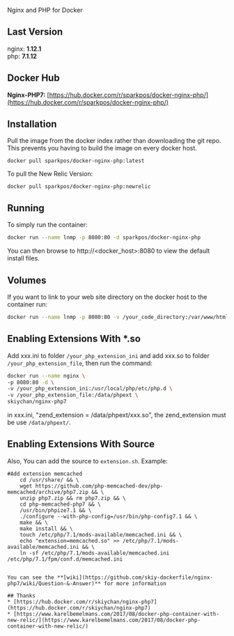 Nginx and PHP for Docker

## Last Version
nginx: **1.12.1**   
php:   **7.1.12**

## Docker Hub   
**Nginx-PHP7:** [https://hub.docker.com/r/sparkpos/docker-nginx-php/](https://hub.docker.com/r/sparkpos/docker-nginx-php/)   
   
## Installation
Pull the image from the docker index rather than downloading the git repo. This prevents you having to build the image on every docker host.
```
docker pull sparkpos/docker-nginx-php:latest
```

To pull the New Relic Version:   
```
docker pull sparkpos/docker-nginx-php:newrelic
```

## Running
To simply run the container:
```sh
docker run --name lnmp -p 8080:80 -d sparkpos/docker-nginx-php
```
You can then browse to http://\<docker_host\>:8080 to view the default install files.

## Volumes
If you want to link to your web site directory on the docker host to the container run:
```sh
docker run --name lnmp -p 8080:80 -v /your_code_directory:/var/www/html -d skiychan/nginx-php7
```


## Enabling Extensions With *.so
Add xxx.ini to folder ```/your_php_extension_ini``` and add xxx.so to folder ```/your_php_extension_file```, then run the command:   
```sh
docker run --name nginx \
-p 8080:80 -d \
-v /your_php_extension_ini:/usr/local/php/etc/php.d \
-v /your_php_extension_file:/data/phpext \
skiychan/nginx-php7
```
in xxx.ini, "zend_extension = /data/phpext/xxx.so", the zend_extension must be use ```/data/phpext/```.   

## Enabling Extensions With Source
Also, You can add the source to ```extension.sh```. Example:   
```
#Add extension memcached
    cd /usr/share/ && \
    wget https://github.com/php-memcached-dev/php-memcached/archive/php7.zip && \
    unzip php7.zip && rm php7.zip && \
    cd php-memcached-php7 && \
    /usr/bin/phpize7.1 && \
    ./configure --with-php-config=/usr/bin/php-config7.1 && \
    make && \
    make install && \
    touch /etc/php/7.1/mods-available/memcached.ini && \
    echo "extension=memcached.so" >> /etc/php/7.1/mods-available/memcached.ini && \
    ln -sf /etc/php/7.1/mods-available/memcached.ini /etc/php/7.1/fpm/conf.d/memcached.ini


You can see the **[wiki](https://github.com/skiy-dockerfile/nginx-php7/wiki/Question-&-Answer)** for more information

## Thanks
* [https://hub.docker.com/r/skiychan/nginx-php7](https://hub.docker.com/r/skiychan/nginx-php7)
* [https://www.karelbemelmans.com/2017/08/docker-php-container-with-new-relic/](https://www.karelbemelmans.com/2017/08/docker-php-container-with-new-relic/)

